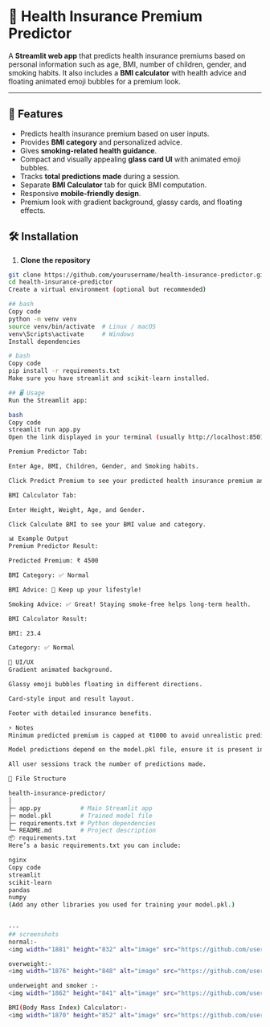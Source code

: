 # 🏥 Health Insurance Premium Predictor

A **Streamlit web app** that predicts health insurance premiums based on personal information such as age, BMI, number
of children, gender, and smoking habits.
It also includes a **BMI calculator** with health advice and floating animated emoji bubbles for a premium look.

---

## 🚀 Features

- Predicts health insurance premium based on user inputs.
- Provides **BMI category** and personalized advice.
- Gives **smoking-related health guidance**.
- Compact and visually appealing **glass card UI** with animated emoji bubbles.
- Tracks **total predictions made** during a session.
- Separate **BMI Calculator** tab for quick BMI computation.
- Responsive **mobile-friendly design**.
- Premium look with gradient background, glassy cards, and floating effects.


## 🛠 Installation

1. **Clone the repository**

```bash
git clone https://github.com/yourusername/health-insurance-predictor.git
cd health-insurance-predictor
Create a virtual environment (optional but recommended)

## bash
Copy code
python -m venv venv
source venv/bin/activate  # Linux / macOS
venv\Scripts\activate     # Windows
Install dependencies

# bash
Copy code
pip install -r requirements.txt
Make sure you have streamlit and scikit-learn installed.

## 🖥 Usage
Run the Streamlit app:

bash
Copy code
streamlit run app.py
Open the link displayed in your terminal (usually http://localhost:8501) in a web browser.

Premium Predictor Tab:

Enter Age, BMI, Children, Gender, and Smoking habits.

Click Predict Premium to see your predicted health insurance premium and BMI advice.

BMI Calculator Tab:

Enter Height, Weight, Age, and Gender.

Click Calculate BMI to see your BMI value and category.

📊 Example Output
Premium Predictor Result:

Predicted Premium: ₹ 4500

BMI Category: ✅ Normal

BMI Advice: 🎉 Keep up your lifestyle!

Smoking Advice: ✅ Great! Staying smoke-free helps long-term health.

BMI Calculator Result:

BMI: 23.4

Category: ✅ Normal

🎨 UI/UX
Gradient animated background.

Glassy emoji bubbles floating in different directions.

Card-style input and result layout.

Footer with detailed insurance benefits.

⚡ Notes
Minimum predicted premium is capped at ₹1000 to avoid unrealistic predictions.

Model predictions depend on the model.pkl file, ensure it is present in the repo.

All user sessions track the number of predictions made.

📂 File Structure

health-insurance-predictor/
│
├─ app.py           # Main Streamlit app
├─ model.pkl        # Trained model file
├─ requirements.txt # Python dependencies
└─ README.md        # Project description
📦 requirements.txt
Here’s a basic requirements.txt you can include:

nginx
Copy code
streamlit
scikit-learn
pandas
numpy
(Add any other libraries you used for training your model.pkl.)

 
---
## screenshots
normal:-
<img width="1881" height="832" alt="image" src="https://github.com/user-attachments/assets/abfbf52b-1beb-4d56-8a10-b15b74e3c9c3" />

overweight:-
<img width="1876" height="848" alt="image" src="https://github.com/user-attachments/assets/af1f52f5-6ce0-4ac6-a1b2-19d27fc71c58" />

underweight and smoker :-
<img width="1862" height="841" alt="image" src="https://github.com/user-attachments/assets/ac134930-3006-41ec-b34a-57f043a80283" />

BMI(Body Mass Index) Calculator:-
<img width="1870" height="852" alt="image" src="https://github.com/user-attachments/assets/b1a930e4-5c04-46c2-9394-775d1c497a46" />


